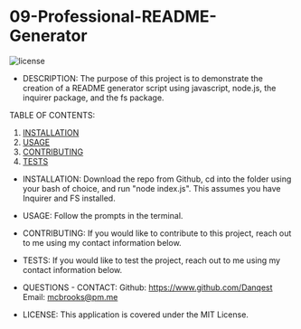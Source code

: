 
# 09-Professional-README-Generator
![license](https://img.shields.io/badge/MIT-License-green)

- DESCRIPTION:
        The purpose of this project is to demonstrate the creation of a README generator script using javascript, node.js, the inquirer package, and the fs package.

TABLE OF CONTENTS:
1) [INSTALLATION](#Installation)
2) [USAGE](#Usage)
3) [CONTRIBUTING](#Contributing)
4) [TESTS](#Tests)

- <a name="Installation"></a> INSTALLATION:
        Download the repo from Github, cd into the folder using your bash of choice, and run "node index.js". This assumes you have Inquirer and FS installed.


- <a name="Usage"></a> USAGE:
        Follow the prompts in the terminal.


- <a name="Contributing"></a> CONTRIBUTING:
        If you would like to contribute to this project, reach out to me using my contact information below.


- <a name="Tests"></a> TESTS:
        If you would like to test the project, reach out to me using my contact information below.


- QUESTIONS - CONTACT:
        Github: https://www.github.com/Danqest
        Email: mcbrooks@pm.me


- LICENSE:
        This application is covered under the MIT License.
        
        